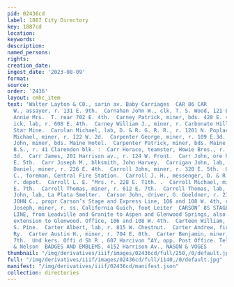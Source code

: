 ```yaml
---
pid: 02436cd
label: 1887 City Directory
key: 1887cd
location: 
keywords: 
description: 
named_persons: 
rights: 
creation_date: 
ingest_date: '2023-08-09'
format: 
source: 
order: '2436'
layout: cmhc_item
text: 'Walter Layton & C0., sarin av. Baby Carriages  CAR 86 CAR        Carnahan Frank
  W., assayer, r. 131 E. 9th.  Carnahan John W., clk, T. S. Wood, 121 E. 4th.  Carney
  Annie Mrs.  T. rear 702 E. 4th.  Carney Patrick, miner, bds. 428 E. 4th.  Carney®Patr
  ick, lab, r. 608 E. 4th.  Carney William J., miner, r. Carbonate Hill, nr. Evening
  Star Mine.  Carolan Michael, lab, D. & R. G. R. R., r. 1201 N. Poplar.  Carolin
  Michael, miner, r. 122 W. 2d.  Carpenter George, miner, r. 109 E.3d.  Carpenter
  John, miner, bds. Maine Hotel.  Carpenter Patrick, miner, bds. Maine Hotel.  Carr
  B.S., r. 41 Clarendon blk. :  Carr Horace, teamster, Howie Bros., r. N. Pine, cor.
  3d.  Carr James, 201 Harrison av., r. 124 W. Front.  Carr John, ore hauler, r. 617
  E. 5th.  Carr Joseph M., blksmith, John Harvey.  Carrigan John, lab, r. 616 W. Front.  Carroll
  Daniel, miner, r. 226 E. 4th.  Carroll John, miner, r. 320 E. 5th.  Carroll John
  C., foreman, Central Fire Station.  Carroll J. H., messenger, D. & R. G. Express,
  r. depot.  Carroll L. E. "Mrs. r. 228 E. T1th. .  Carroll Michael, miner, r. 612
  E. 7th.  Carroll Thomas, miner, r. 612 E. 7th.  Carroll Thomas, lab, r. 215 W. 5th.  Carson
  John, lab, La Plata Smelter.  Carson John, driver, G. Goeldner, r. 219 N. Spruce.  CARSON
  JOHN C., propr Carson’s Stage and Express Line, 106 and 108 W. 4th, r. 214 W. 4th.  Carson
  Joseph, miner, r. ss. California Guich, foot Leiter  CARSON’ 8S STAGE AND EXPRESS
  LINE, from Leadville and Granite to Aspen and Glenwood Springs, also Ea- gle River
  extension to Glenwood. Office, 106 and 108 W. 4th.  Carteen William, lab, r. 219
  S. Pine.  Carter Albert, lab, r. 815 W. Chestnut.  Carter Andrew, fireman, U. P.
  Ry.  Carter Austin H., miner, r. 704 E. 8th.  Carter Benjamin, miner, r. 613 E.
  7th.  Und kers. Offi d Sh R , 607 Harcivon “AY, opp. Post Office. Telephone. Walley
  & Nelson  BADGES AND EMBLEMS, 4152 Harrison Av., NASON & VOGES    '
thumbnail: "/img/derivatives/iiif/images/02436cd/full/250,/0/default.jpg"
full: "/img/derivatives/iiif/images/02436cd/full/1140,/0/default.jpg"
manifest: "/img/derivatives/iiif/02436cd/manifest.json"
collection: directories
---
```

